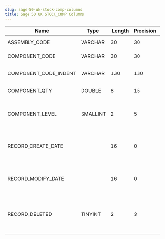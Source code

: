 ```yaml
---
slug: sage-50-uk-stock-comp-columns
title: Sage 50 UK STOCK_COMP Columns
---
```

| Name | Type  |  Length | Precision  |  Notes  | Example |
| --- | --- | --- | --- | --- | --- |
| ASSEMBLY_CODE | VARCHAR | 30 | 30 | Assembly stock code | PC001 |
| COMPONENT_CODE | VARCHAR | 30 | 30 | Component stock code | CAS003 |
| COMPONENT_CODE_INDENT | VARCHAR | 130 | 130 | Component stock code indented | CAS003 |
| COMPONENT_QTY | DOUBLE | 8 | 15 | Component quantity | 1 |
| COMPONENT_LEVEL | SMALLINT | 2 | 5 | Component build level (0 for finished assembly) | 0 |
| RECORD_CREATE_DATE |  | 16 | 0 | Date and time when the record was created. | 27/04/2010 17:16:57 |
| RECORD_MODIFY_DATE |  | 16 | 0 | Date and time when the record was modified. | 04/08/2017 14:18:49 |
| RECORD_DELETED | TINYINT | 2 | 3 | Flag denoting if the record has been deleted or not. | 0 |
